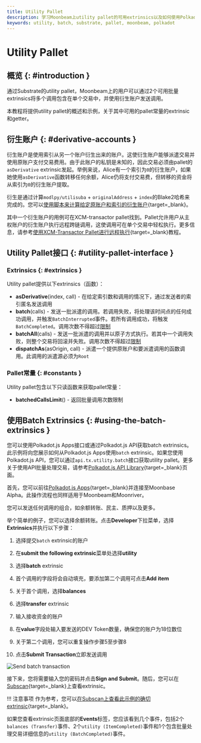 ```yaml
---
title: Utility Pallet
description: 学习Moonbeam上utility pallet的可用extrinsics以及如何使用Polkadot.js Apps和Polkadot.js API与其交互。
keywords: utility, batch, substrate, pallet, moonbeam, polkadot
---
```


# Utility Pallet

## 概览 {: #introduction }

通过Substrate的utility pallet，Moonbeam上的用户可以通过2个可用批量extrinsics将多个调用包含在单个交易中，并使用衍生账户发送调用。

本教程将提供utility pallet的概述和示例，关于其中可用的pallet常量的extrinsic和getter。

## 衍生账户 {: #derivative-accounts }

衍生账户是使用索引从另一个账户衍生出来的账户。这使衍生账户能够派遣交易并使用原账户支付交易费用。由于此账户的私钥是未知的，因此交易必须由pallet的`asDerivative` extrinsic发起。举例来说，Alice有一个索引为`0`的衍生账户，如果她使用`asDerivative`函数转移任何余额，Alice仍将支付交易费，但转移的资金将从索引为`0`的衍生账户提取。

衍生是通过计算`modlpy/utilisuba` + `originalAddress` + `index`的Blake2哈希来完成的。您可以[使用脚本来计算给定原账户和索引的衍生账户](https://github.com/albertov19/PolkaTools/blob/main/calculateDerivedAddress.ts){target=_blank}。

其中一个衍生账户的用例可在XCM-transactor pallet找到。Pallet允许用户从主权账户的衍生账户执行远程跨链调用，这使调用可在单个交易中轻松执行。更多信息，请参考[使用XCM-Transactor Pallet进行远程执行](/builders/interoperability/xcm/xcm-transactor/){target=_blank}教程。

## Utility Pallet接口 {: #utility-pallet-interface }

### Extrinsics {: #extrinsics }

Utility pallet提供以下extrinsics（函数）：

- **asDerivative**(index, call) - 在给定索引数和调用的情况下，通过发送者的索引匿名发送调用
- **batch**(calls) - 发送一批派遣的调用。若调用失败，将处理该时间点的任何成功调用，并触发`BatchInterrupted`事件。若所有调用成功，将触发`BatchCompleted`。调用次数不得超过[限制](#constants)
- **batchAll**(calls) - 发送一批派遣的调用并以原子方式执行。若其中一个调用失败，则整个交易将回滚并失败。调用次数不得超过[限制](#constants)
- **dispatchAs**(asOrigin, call) - 派遣一个提供原账户和要派遣调用的函数调用。此调用的派遣源必须为`Root`

### Pallet常量 {: #constants }

Utility pallet包含以下只读函数来获取pallet常量：

- **batchedCallsLimit**() - 返回批量调用次数限制

## 使用Batch Extrinsics  {: #using-the-batch-extrinsics }

您可以使用Polkadot.js Apps接口或通过Polkadot.js API获取batch extrinsics。此示例将向您展示如何从Polkadot.js Apps使用`batch` extrinsic。如果您使用Polkadot.js API，您可以通过`api.tx.utility.batch`接口获取utility pallet。更多关于使用API批量处理交易，请参考[Polkadot.js API Library](/builders/build/substrate-api/polkadot-js-api/#batching-transactions){target=_blank}页面。

首先，您可以前往[Polkadot.js Apps](https://polkadot.js.org/apps/?rpc=wss://wss.api.moonbase.moonbeam.network#/extrinsics){target=_blank}并连接至Moonbase Alpha。此操作流程也同样适用于Moonbeam和Moonriver。

您可以发送任何调用的组合，如余额转账、民主、质押以及更多。

举个简单的例子，您可以选择余额转账。点击**Developer**下拉菜单，选择**Extrinsics**并执行以下步骤：

1. 选择提交`batch` extrinsic的账户

2. 在**submit the following extrinsic**菜单处选择**utility**

3. 选择**batch** extrinsic

4. 首个调用的字段将会自动填充，要添加第二个调用可点击**Add item** 

5. 关于首个调用，选择**balances**

6. 选择**transfer** extrinsic

7. 输入接收资金的账户

8. 在**value**字段处输入要发送的DEV Token数量，确保您的账户为18位数位

9. 关于第二个调用，您可以重复操作步骤5至步骤8

10. 点击**Submit Transaction**立即发送调用

![Send batch transaction](/images/builders/pallets-precompiles/pallets/utility/utility-1.png)

接下来，您将需要输入您的密码并点击**Sign and Submit**。随后，您可以在[Subscan](https://moonbase.subscan.io/){target=_blank}上查看extrinsic。

!!! 注意事项
    作为参考，您可以[在Subscan上查看此示例的确切extrinsic](https://moonbase.subscan.io/extrinsic/2561364-6){target=_blank}。

如果您查看extrinsic页面底部的**Events**标签，您应该看到几个事件，包括2个`balances (Transfer)`事件、2个`utility (ItemCompleted)`事件和1个包含批量处理交易详细信息的`utility (BatchCompleted)`事件。